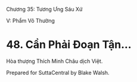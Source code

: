  

Chương 35: Tương Ưng Sáu Xứ

V: Phẩm Vô Thường

# 48\. Cần Phải Ðoạn Tận...

Hòa thượng Thích Minh Châu dịch Việt.

Prepared for SuttaCentral by Blake Walsh.
